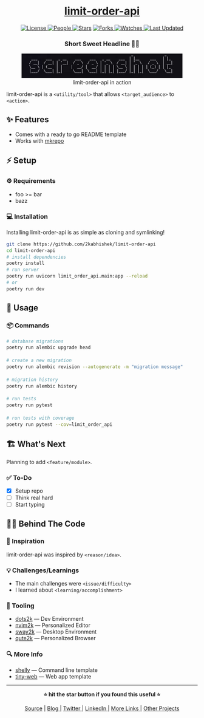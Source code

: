 <div align = "center">

<h1><a href="https://github.com/2kabhishek/limit-order-api">limit-order-api</a></h1>

<a href="https://github.com/2KAbhishek/limit-order-api/blob/main/LICENSE">
<img alt="License" src="https://img.shields.io/github/license/2kabhishek/limit-order-api?style=flat&color=eee&label="> </a>

<a href="https://github.com/2KAbhishek/limit-order-api/graphs/contributors">
<img alt="People" src="https://img.shields.io/github/contributors/2kabhishek/limit-order-api?style=flat&color=ffaaf2&label=People"> </a>

<a href="https://github.com/2KAbhishek/limit-order-api/stargazers">
<img alt="Stars" src="https://img.shields.io/github/stars/2kabhishek/limit-order-api?style=flat&color=98c379&label=Stars"></a>

<a href="https://github.com/2KAbhishek/limit-order-api/network/members">
<img alt="Forks" src="https://img.shields.io/github/forks/2kabhishek/limit-order-api?style=flat&color=66a8e0&label=Forks"> </a>

<a href="https://github.com/2KAbhishek/limit-order-api/watchers">
<img alt="Watches" src="https://img.shields.io/github/watchers/2kabhishek/limit-order-api?style=flat&color=f5d08b&label=Watches"> </a>

<a href="https://github.com/2KAbhishek/limit-order-api/pulse">
<img alt="Last Updated" src="https://img.shields.io/github/last-commit/2kabhishek/limit-order-api?style=flat&color=e06c75&label="> </a>

<h3>Short Sweet Headline 🎇🎉</h3>

<figure>
  <img src="images/screenshot.png" alt="limit-order-api in action">
  <br/>
  <figcaption>limit-order-api in action</figcaption>
</figure>

</div>

limit-order-api is a `<utility/tool>` that allows `<target_audience>` to `<action>`.

## ✨ Features

- Comes with a ready to go README template
- Works with [mkrepo](https://github.com/2kabhishek/mkrepo)

## ⚡ Setup

### ⚙️ Requirements

- foo >= bar
- bazz

### 💻 Installation

Installing limit-order-api is as simple as cloning and symlinking!

```bash
git clone https://github.com/2kabhishek/limit-order-api
cd limit-order-api
# install dependencies
poetry install
# run server
poetry run uvicorn limit_order_api.main:app --reload
# or
poetry run dev
```

## 🚀 Usage

### 📦 Commands

```bash
# database migrations
poetry run alembic upgrade head

# create a new migration
poetry run alembic revision --autogenerate -m "migration message"

# migration history
poetry run alembic history

# run tests
poetry run pytest

# run tests with coverage
poetry run pytest --cov=limit_order_api
```

## 🏗️ What's Next

Planning to add `<feature/module>`.

### ✅ To-Do

- [x] Setup repo
- [ ] Think real hard
- [ ] Start typing

## 🧑‍💻 Behind The Code

### 🌈 Inspiration

limit-order-api was inspired by `<reason/idea>`.

### 💡 Challenges/Learnings

- The main challenges were `<issue/difficulty>`
- I learned about `<learning/accomplishment>`

### 🧰 Tooling

- [dots2k](https://github.com/2kabhishek/dots2k) — Dev Environment
- [nvim2k](https://github.com/2kabhishek/nvim2k) — Personalized Editor
- [sway2k](https://github.com/2kabhishek/sway2k) — Desktop Environment
- [qute2k](https://github.com/2kabhishek/qute2k) — Personalized Browser

### 🔍 More Info

- [shelly](https://github.com/2kabhishek/shelly) — Command line template
- [tiny-web](https://github.com/2kabhishek/tiny-web) — Web app template

<hr>

<div align="center">

<strong>⭐ hit the star button if you found this useful ⭐</strong><br>

<a href="https://github.com/2KAbhishek/limit-order-api">Source</a>
| <a href="https://2kabhishek.github.io/blog" target="_blank">Blog </a>
| <a href="https://twitter.com/2kabhishek" target="_blank">Twitter </a>
| <a href="https://linkedin.com/in/2kabhishek" target="_blank">LinkedIn </a>
| <a href="https://2kabhishek.github.io/links" target="_blank">More Links </a>
| <a href="https://2kabhishek.github.io/projects" target="_blank">Other Projects </a>

</div>
